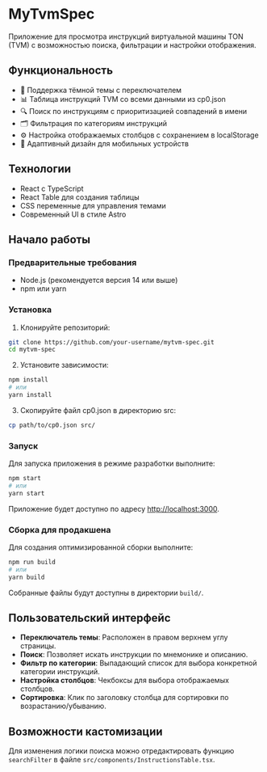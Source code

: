 # MyTvmSpec

Приложение для просмотра инструкций виртуальной машины TON (TVM) с возможностью поиска, фильтрации и настройки отображения.

## Функциональность

- 🌙 Поддержка тёмной темы с переключателем
- 📊 Таблица инструкций TVM со всеми данными из cp0.json
- 🔍 Поиск по инструкциям с приоритизацией совпадений в имени
- 🗂️ Фильтрация по категориям инструкций
- ⚙️ Настройка отображаемых столбцов с сохранением в localStorage
- 📱 Адаптивный дизайн для мобильных устройств

## Технологии

- React с TypeScript
- React Table для создания таблицы
- CSS переменные для управления темами
- Современный UI в стиле Astro

## Начало работы

### Предварительные требования

- Node.js (рекомендуется версия 14 или выше)
- npm или yarn

### Установка

1. Клонируйте репозиторий:
```bash
git clone https://github.com/your-username/mytvm-spec.git
cd mytvm-spec
```

2. Установите зависимости:
```bash
npm install
# или
yarn install
```

3. Скопируйте файл cp0.json в директорию src:
```bash
cp path/to/cp0.json src/
```

### Запуск

Для запуска приложения в режиме разработки выполните:

```bash
npm start
# или
yarn start
```

Приложение будет доступно по адресу [http://localhost:3000](http://localhost:3000).

### Сборка для продакшена

Для создания оптимизированной сборки выполните:

```bash
npm run build
# или
yarn build
```

Собранные файлы будут доступны в директории `build/`.

## Пользовательский интерфейс

- **Переключатель темы**: Расположен в правом верхнем углу страницы.
- **Поиск**: Позволяет искать инструкции по мнемонике и описанию.
- **Фильтр по категории**: Выпадающий список для выбора конкретной категории инструкций.
- **Настройка столбцов**: Чекбоксы для выбора отображаемых столбцов.
- **Сортировка**: Клик по заголовку столбца для сортировки по возрастанию/убыванию.

## Возможности кастомизации

Для изменения логики поиска можно отредактировать функцию `searchFilter` в файле `src/components/InstructionsTable.tsx`.
